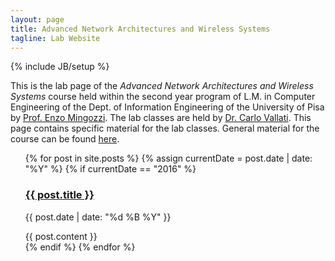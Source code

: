 ```yaml
---
layout: page
title: Advanced Network Architectures and Wireless Systems
tagline: Lab Website
---
```

{% include JB/setup %}

This is the lab page of the *Advanced Network Architectures and Wireless Systems* course held within the second year program of L.M. in Computer Engineering of the Dept. of Information Engineering of the University of Pisa by [Prof. Enzo Mingozzi](http://www2.ing.unipi.it/~a009395/home/index.htm).
The lab classes are held by [Dr. Carlo Vallati](http://www.iet.unipi.it/c.vallati/).
This page contains specific material for the lab classes. General material for the course can be found [here](http://www2.ing.unipi.it/~a009395/corsi/anaws/index.shtml).

<ul style="list-style: none;">
            {% for post in site.posts %}
		    {% assign currentDate = post.date | date: "%Y" %}
			{% if currentDate == "2016" %}
		            <li>
		            <a href="{{ post.url }}">
		             <h3>{{ post.title }}</h3> </a>
		             <p class="blogdate">{{ post.date | date: "%d %B %Y" }}</p>
		             <div>{{ post.content }}</div>
		             </li>
			{% endif %}
            {% endfor %}
</ul>
